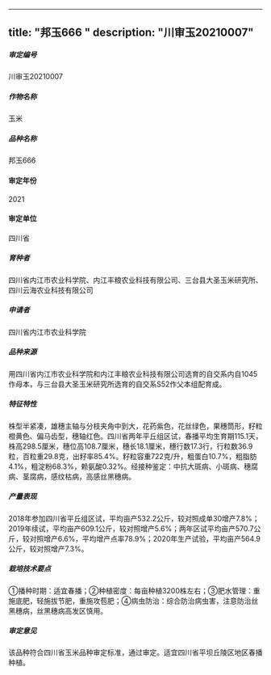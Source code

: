 
---
title: "邦玉666    "
description: "川审玉20210007"
---
##### 审定编号 
川审玉20210007

##### 作物名称
玉米

##### 品种名称
邦玉666    

#### 审定年份
2021	

#### 审定单位
四川省

##### 育种者
四川省内江市农业科学院、内江丰粮农业科技有限公司、三台县大圣玉米研究所、四川云海农业科技有限公司

##### 申请者
四川省内江市农业科学院

##### 品种来源
用四川省内江市农业科学院和内江丰粮农业科技有限公司选育的自交系内自1045作母本，与三台县大圣玉米研究所选育的自交系S52作父本组配育成。

##### 特征特性
株型半紧凑，雄穗主轴与分枝夹角中到大，花药紫色，花丝绿色，果穗筒形，籽粒橙黄色、偏马齿型，穗轴红色。四川省两年平丘组区试，春播平均生育期115.1天，株高298.5厘米，穗位高108.7厘米，穗长18.1厘米，穗行数17.3行，行粒数36.9粒，百粒重29.8克，出籽率85.4%。籽粒容重722克/升，粗蛋白10.7%，粗脂肪4.1%，粗淀粉68.3%，赖氨酸0.32%。经接种鉴定：中抗大斑病、小斑病、穗腐病、茎腐病，感纹枯病，高感丝黑穗病。

##### 产量表现
2018年参加四川省平丘组区试，平均亩产532.2公斤，较对照成单30增产7.8%；2019年续试，平均亩产609.1公斤，较对照增产5.6%；两年区试平均亩产570.7公斤，较对照增产6.6%，平均增产点率78.9%；2020年生产试验，平均亩产564.9公斤，较对照增产7.3%。

##### 栽培技术要点
①播种时期：适宜春播；②种植密度：每亩种植3200株左右；③肥水管理：重施底肥，轻施拔节肥，重施攻苞肥；④病虫防治：综合防治病虫害，注意防治丝黑穗病，丝黑穗病高发区慎用。

##### 审定意见
该品种符合四川省玉米品种审定标准，通过审定。适宜四川省平坝丘陵区地区春播种植。


